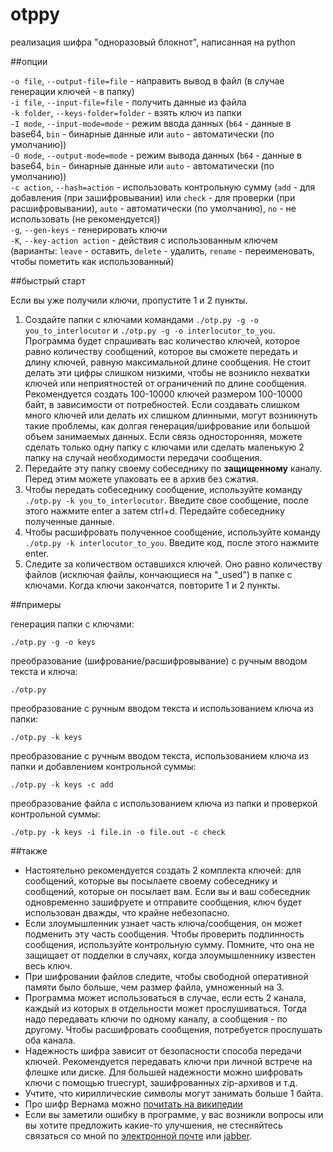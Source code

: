 otppy
=====
реализация шифра "одноразовый блокнот", написанная на python

##опции

`-o file`, `--output-file=file` - направить вывод в файл (в случае генерации ключей - в папку)  
`-i file`, `--input-file=file` - получить данные из файла  
`-k folder`, `--keys-folder=folder` - взять ключ из папки  
`-I mode`, `--input-mode=mode` - режим ввода данных (`b64` - данные в base64, `bin` - бинарные данные или `auto` - автоматически (по умолчанию))  
`-O mode`, `--output-mode=mode` - режим вывода данных (`b64` - данные в base64, `bin` - бинарные данные или `auto` - автоматически (по умолчанию))  
`-c action`, `--hash=action` - использовать контрольную сумму (`add` - для добавления (при зашифровывании)  или `check` - для проверки (при расшифровывании), `auto` - автоматически (по умолчанию), `no` - не использовать (не рекомендуется))  
`-g`, `--gen-keys` - генерировать ключи  
`-K`, `--key-action action` - действия с использованным ключем (варианты: `leave` - оставить, `delete` - удалить, `rename` - переименовать, чтобы пометить как использованный)  

##быстрый старт

Если вы уже получили ключи, пропустите 1 и 2 пункты.

1. Создайте папки с ключами командами `./otp.py -g -o you_to_interlocutor` и `./otp.py -g -o interlocutor_to_you`. Программа будет спрашивать вас количество ключей, которое равно количеству сообщений, которое вы сможете передать и длину ключей, равную максимальной длине сообщения. Не стоит делать эти цифры слишком низкими, чтобы не возникло нехватки ключей или неприятностей от ограничений по длине сообщения. Рекомендуется создать 100-10000 ключей размером 100-10000 байт, в зависимости от потребностей. Если создавать слишком много ключей или делать их слишком длинными, могут возникнуть такие проблемы, как долгая генерация/шифрование или большой объем занимаемых данных. Если связь односторонняя, можете сделать только одну папку с ключами или сделать маленькую 2 папку на случай необходимости передачи сообщения.
2. Передайте эту папку своему собеседнику по **защищенному** каналу. Перед этим можете упаковать ее в архив без сжатия.
3. Чтобы передать собеседнику сообщение, используйте команду `./otp.py -k you_to_interlocutor`. Введите свое сообщение, после этого нажмите enter а затем ctrl+d. Передайте собеседнику полученные данные.
4. Чтобы расшифровать полученное сообщение, используйте команду `./otp.py -k interlocutor_to_you`. Введите код, после этого нажмите enter.
5. Следите за количеством оставшихся ключей. Оно равно количеству файлов (исключая файлы, кончающиеся на "_used") в папке с ключами. Когда ключи закончатся, повторите 1 и 2 пункты.

##примеры

генерация папки с ключами:

    ./otp.py -g -o keys

преобразование (шифрование/расшифровывание) с ручным вводом текста и ключа:

    ./otp.py

преобразование с ручным вводом текста и использованием ключа из папки:

    ./otp.py -k keys

преобразование с ручным вводом текста, использованием ключа из папки и добавлением контрольной суммы:

    ./otp.py -k keys -с add

преобразование файла с использованием ключа из папки и проверкой контрольной суммы:

    ./otp.py -k keys -i file.in -o file.out -с check

##также

* Настоятельно рекомендуется создать 2 комплекта ключей: для сообщений, которые вы посылаете своему собеседнику и сообщений, которые он посылает вам. Если вы и ваш собеседник одновременно зашифруете и отправите сообщения, ключ будет использован дважды, что крайне небезопасно.
* Если злоумышленник узнает часть ключа/сообщения, он может подменить эту часть сообщения. Чтобы проверить подлинность сообщения, используйте контрольную сумму. Помните, что она не защищает от подделки в случаях, когда злоумышленнику известен весь ключ.
* При шифровании файлов следите, чтобы свободной оперативной памяти было больше, чем размер файла, умноженный на 3.
* Программа может использоваться в случае, если есть 2 канала, каждый из которых в отдельности может прослушиваться. Тогда надо передавать ключи по одному каналу, а сообщения - по другому. Чтобы расшифровать сообщения, потребуется прослушать оба канала.
* Надежность шифра зависит от безопасности способа передачи ключей. Рекомендуется передавать ключи при личной встрече на флешке или диске. Для большей надежности можно шифровать ключи с помощью truecrypt, зашифрованных zip-архивов и т.д.
* Учтите, что кириллические символы могут занимать больше 1 байта.
* Про шифр Вернама можно [почитать на википедии](http://ru.wikipedia.org/wiki/Шифр_Вернама)
* Если вы заметили ошибку в программе, у вас возникли вопросы или вы хотите предложить какие-то улучшения, не стесняйтесь связаться со мной по [электронной почте](mailto:anton-tsyganenko@yandex.ru) или [jabber](xmpp:antontsyganenko@jabber.ru).

